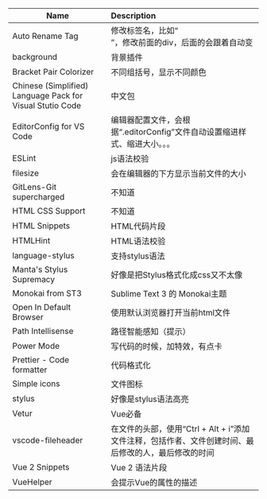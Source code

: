 | Name                                                       | Description                                                  |
| ---------------------------------------------------------- | :----------------------------------------------------------- |
| Auto Rename Tag                                            | 修改标签名，比如“<div></div>”，修改前面的div，后面的会跟着自动变 |
| background                                                 | 背景插件                                                     |
| Bracket Pair Colorizer                                     | 不同组括号，显示不同颜色                                     |
| Chinese (Simplified) Language Pack for Visual Stutio  Code | 中文包                                                       |
| EditorConfig for VS Code                                   | 编辑器配置文件，会根据“.editorConfig”文件自动设置缩进样式、缩进大小。。。 |
| ESLint                                                     | js语法校验                                                   |
| filesize                                                   | 会在编辑器的下方显示当前文件的大小                           |
| GitLens-Git supercharged                                   | 不知道                                                       |
| HTML CSS Support                                           | 不知道                                                       |
| HTML Snippets                                              | HTML代码片段                                                 |
| HTMLHint                                                   | HTML语法校验                                                 |
| language-stylus                                            | 支持stylus语法                                               |
| Manta's Stylus Supremacy                                   | 好像是把Stylus格式化成css又不太像                            |
| Monokai from ST3                                           | Sublime Text 3 的 Monokai主题                                |
| Open In Default Browser                                    | 使用默认浏览器打开当前html文件                               |
| Path Intellisense                                          | 路径智能感知（提示）                                         |
| Power Mode                                                 | 写代码的时候，加特效，有点卡                                 |
| Prettier - Code formatter                                  | 代码格式化                                                   |
| Simple icons                                               | 文件图标                                                     |
| stylus                                                     | 好像是stylus语法高亮                                         |
| Vetur                                                      | Vue必备                                                      |
| vscode-fileheader                                          | 在文件的头部，使用“Ctrl + Alt + i”添加文件注释，包括作者、文件创建时间、最后修改的人，最后修改的时间 |
| Vue 2 Snippets                                             | Vue 2 语法片段                                               |
| VueHelper                                                  | 会提示Vue的属性的描述                                        |

